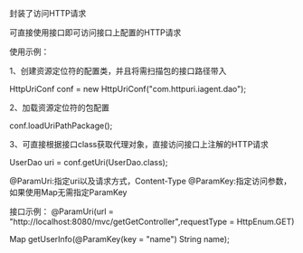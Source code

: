 封装了访问HTTP请求

可直接使用接口即可访问接口上配置的HTTP请求

使用示例：

1、创建资源定位符的配置类，并且将需扫描包的接口路径带入

HttpUriConf conf = new HttpUriConf("com.httpuri.iagent.dao");

2、加载资源定位符的包配置

conf.loadUriPathPackage();

3、可直接根据接口class获取代理对象，直接访问接口上注解的HTTP请求

UserDao uri = conf.getUri(UserDao.class);


@ParamUri:指定uri以及请求方式，Content-Type
@ParamKey:指定访问参数，如果使用Map无需指定ParamKey

接口示例：
@ParamUri(url = "http://localhost:8080/mvc/getGetController",requestType = HttpEnum.GET)

Map getUserInfo(@ParamKey(key = "name") String name);


